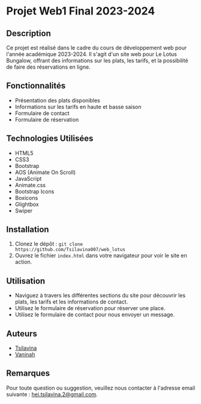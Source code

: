 # Projet Web1 Final 2023-2024

## Description

Ce projet est réalisé dans le cadre du cours de développement web pour l'année académique 2023-2024. Il s'agit d'un site web pour Le Lotus Bungalow, offrant des informations sur les plats, les tarifs, et la possibilité de faire des réservations en ligne.


## Fonctionnalités

- Présentation des plats disponibles
- Informations sur les tarifs en haute et basse saison
- Formulaire de contact
- Formulaire de réservation

## Technologies Utilisées

- HTML5
- CSS3
- Bootstrap
- AOS (Animate On Scroll)
- JavaScript
- Animate.css
- Bootstrap Icons
- Boxicons
- Glightbox
- Swiper


## Installation

1. Clonez le dépôt : `git clone https://github.com/Tsilavina007/web_lotus`
2. Ouvrez le fichier `index.html` dans votre navigateur pour voir le site en action.

## Utilisation

- Naviguez à travers les différentes sections du site pour découvrir les plats, les tarifs et les informations de contact.
- Utilisez le formulaire de réservation pour réserver une place.
- Utilisez le formulaire de contact pour nous envoyer un message.

## Auteurs

- [Tsilavina](https://github.com/Tsilavina007)
- [Vaninah](https://github.com/Jey-Vaninah)

## Remarques

Pour toute question ou suggestion, veuillez nous contacter à l'adresse email suivante : [hei.tsilavina.2@gmail.com](mailto:hei.tsilavina.2@gmail.com).
